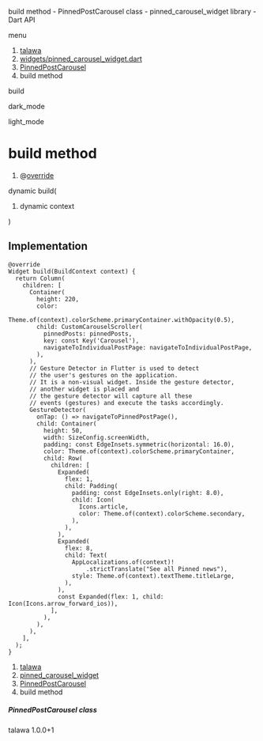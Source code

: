 




build method - PinnedPostCarousel class - pinned\_carousel\_widget library - Dart API







menu

1. [talawa](../../index.html)
2. [widgets/pinned\_carousel\_widget.dart](../../file-___home_harshil_Desktop_open-source_palisadoes_talawa_lib_widgets_pinned_carousel_widget/)
3. [PinnedPostCarousel](../../file-___home_harshil_Desktop_open-source_palisadoes_talawa_lib_widgets_pinned_carousel_widget/PinnedPostCarousel-class.html)
4. build method

build


dark\_mode

light\_mode




# build method


1. @[override](https://api.flutter.dev/flutter/dart-core/override-constant.html)

dynamic
build(

1. dynamic context

)

## Implementation

```
@override
Widget build(BuildContext context) {
  return Column(
    children: [
      Container(
        height: 220,
        color:
            Theme.of(context).colorScheme.primaryContainer.withOpacity(0.5),
        child: CustomCarouselScroller(
          pinnedPosts: pinnedPosts,
          key: const Key('Carousel'),
          navigateToIndividualPostPage: navigateToIndividualPostPage,
        ),
      ),
      // Gesture Detector in Flutter is used to detect
      // the user's gestures on the application.
      // It is a non-visual widget. Inside the gesture detector,
      // another widget is placed and
      // the gesture detector will capture all these
      // events (gestures) and execute the tasks accordingly.
      GestureDetector(
        onTap: () => navigateToPinnedPostPage(),
        child: Container(
          height: 50,
          width: SizeConfig.screenWidth,
          padding: const EdgeInsets.symmetric(horizontal: 16.0),
          color: Theme.of(context).colorScheme.primaryContainer,
          child: Row(
            children: [
              Expanded(
                flex: 1,
                child: Padding(
                  padding: const EdgeInsets.only(right: 8.0),
                  child: Icon(
                    Icons.article,
                    color: Theme.of(context).colorScheme.secondary,
                  ),
                ),
              ),
              Expanded(
                flex: 8,
                child: Text(
                  AppLocalizations.of(context)!
                      .strictTranslate("See all Pinned news"),
                  style: Theme.of(context).textTheme.titleLarge,
                ),
              ),
              const Expanded(flex: 1, child: Icon(Icons.arrow_forward_ios)),
            ],
          ),
        ),
      ),
    ],
  );
}
```

 


1. [talawa](../../index.html)
2. [pinned\_carousel\_widget](../../file-___home_harshil_Desktop_open-source_palisadoes_talawa_lib_widgets_pinned_carousel_widget/)
3. [PinnedPostCarousel](../../file-___home_harshil_Desktop_open-source_palisadoes_talawa_lib_widgets_pinned_carousel_widget/PinnedPostCarousel-class.html)
4. build method

##### PinnedPostCarousel class





talawa
1.0.0+1






